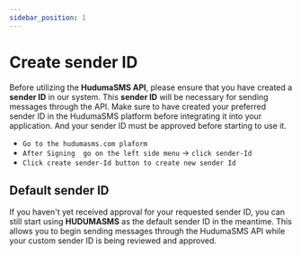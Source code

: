 ```yaml
---
sidebar_position: 1
---
```


# Create sender ID

Before utilizing the **HudumaSMS API**, please ensure that you have created a **sender ID** in our system. This **sender ID** will be necessary for sending messages through the API. Make sure to have created your preferred sender ID in the HudumaSMS platform before integrating it into your application. And your sender ID must be approved before starting to use it.

- `Go to the hudumasms.com plaform`
- `After Signing  go on the left side menu` → `click sender-Id`
- `Click create sender-Id button to create new sender Id` 

## Default sender ID

If you haven't yet received approval for your requested sender ID, you can still start using **HUDUMASMS** as the default sender ID in the meantime. This allows you to begin sending messages through the HudumaSMS API while your custom sender ID is being reviewed and approved.
